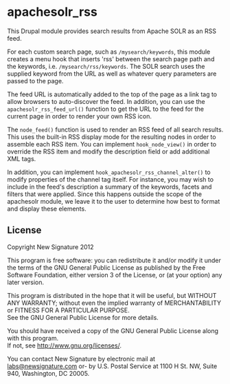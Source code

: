 # apachesolr_rss

This Drupal module provides search results from Apache SOLR as an RSS feed.

For each custom search page, such as <code>/mysearch/keywords</code>, this module creates a menu hook that inserts
'rss' between the search page path and the keywords, i.e. <code>/mysearch/rss/keywords</code>.  The SOLR search 
uses the supplied keyword from the URL as well as whatever query parameters are passed to the page.

The feed URL is automatically added to the top of the page as a link tag to allow browsers to
auto-discover the feed.  In addition, you can use the <code>apachesolr_rss_feed_url()</code> function to 
get the URL to the feed for the current page in order to render your own RSS icon. 

The <code>node_feed()</code> function is used to render an RSS feed of all search results.  This uses the 
built-in RSS display mode for the resulting nodes in order to assemble each RSS item.
You can implement <code>hook_node_view()</code> in order to override the RSS item and modify
the description field or add additional XML tags.

In addition, you can implement <code>hook_apachesolr_rss_channel_alter()</code> to modify properties of the 
channel tag itself.  For instance, you may wish to include in the feed's description a summary of the 
keywords, facets and filters that were applied.  Since this happens outside the scope of the apachesolr
module, we leave it to the user to determine how best to format and display these elements.


## License

Copyright New Signature 2012

This program is free software: you can redistribute it and/or modify it under the terms of the 
GNU General Public License as published by the Free Software Foundation, either version 3 of the 
License, or (at your option) any later version.

This program is distributed in the hope that it will be useful, but WITHOUT ANY WARRANTY; 
without even the implied warranty of MERCHANTABILITY or FITNESS FOR A PARTICULAR PURPOSE.  
See the GNU General Public License for more details.

You should have received a copy of the GNU General Public License along with this program.  
If not, see <http://www.gnu.org/licenses/>.

You can contact New Signature by electronic mail at labs@newsignature.com 
or- by U.S. Postal Service at 1100 H St. NW, Suite 940, Washington, DC 20005.